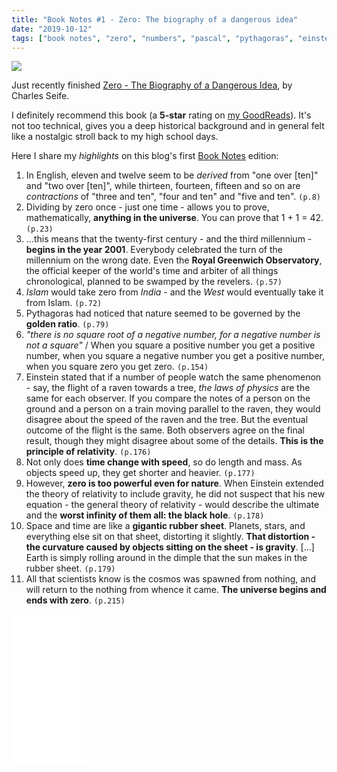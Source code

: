 ```yaml
---
title: "Book Notes #1 - Zero: The biography of a dangerous idea"
date: "2019-10-12"
tags: ["book notes", "zero", "numbers", "pascal", "pythagoras", "einstein", "black hole"]
---
```

<a style="box-shadow: none" target="_blank" href="https://www.amazon.co.uk/gp/product/0285635948/ref=as_li_tl?ie=UTF8&camp=1634&creative=6738&creativeASIN=0285635948&linkCode=as2&tag=jpedroribeiro-21&linkId=b11f85740c004218407471c8f2881507"><img border="0" src="//ws-eu.amazon-adsystem.com/widgets/q?_encoding=UTF8&MarketPlace=GB&ASIN=0285635948&ServiceVersion=20070822&ID=AsinImage&WS=1&Format=_SL250_&tag=jpedroribeiro-21" style="margin:0 auto; display: block" ></a>

Just recently finished [Zero - The Biography of a Dangerous Idea](https://amzn.to/329JLW9), by Charles Seife. 

I definitely recommend this book (a **5-star** rating on [my GoodReads](https://www.goodreads.com/user/show/3186522-j-pedro-ribeiro)). It's not too technical, gives you a deep historical background and in general felt like a nostalgic stroll back to my high school days.   



Here I share my _highlights_ on this blog's first [Book Notes](https://www.jpedroribeiro.com/tag/book-notes/) edition: 

1. In English, eleven and twelve seem to be _derived_ from "one over [ten]" and "two over [ten]", while thirteen, fourteen, fifteen and so on are _contractions_ of "three and ten", "four and ten" and "five and ten". `(p.8)`
2. Dividing by zero once - just one time - allows you to prove, mathematically, **anything in the universe**. You can prove that 1 + 1 = 42. `(p.23)`
3. ...this means that the twenty-first century - and the third millennium - **begins in the year 2001**. Everybody celebrated the turn of the millennium on the wrong date. Even the **Royal Greenwich Observatory**, the official keeper of the world's time and arbiter of all things chronological, planned to be swamped by the revelers. `(p.57)`
4. _Islam_ would take zero from _India_ - and the _West_ would eventually take it from Islam. `(p.72)`
5. Pythagoras had noticed that nature seemed to be governed by the **golden ratio**. `(p.79)`
6. _"there is no square root of a negative number, for a negative number is not a square"_ / When you square a positive number you get a positive number, when you square a negative number you get a positive number, when you square zero you get zero. `(p.154)`
7. Einstein stated that if a number of people watch the same phenomenon - say, the flight of a raven towards a tree, *the laws of physics* are the same for each observer. If you compare the notes of a person on the ground and a person on a train moving parallel to the raven, they would disagree about the speed of the raven and the tree. But the eventual outcome of the flight is the same. Both observers agree on the final result, though they might disagree about some of the details. **This is the principle of relativity**. `(p.176)`
8. Not only does **time change with speed**, so do length and mass. As objects speed up, they get shorter and heavier.  `(p.177)`
9. However, **zero is too powerful even for nature**. When Einstein extended the theory of relativity to include gravity, he did not suspect that his new equation - the general theory of relativity - would describe the ultimate and the **worst infinity of them all: the black hole**. `(p.178)`
10. Space and time are like a **gigantic rubber sheet**. Planets, stars, and everything else sit on that sheet, distorting it slightly. **That distortion - the curvature caused by objects sitting on the sheet - is gravity**. [...] Earth is simply rolling around in the dimple that the sun makes in the rubber sheet. `(p.179)`
11. All that scientists know is the cosmos was spawned from nothing, and will return to the nothing from whence it came. **The universe begins and ends with zero**. `(p.215)`

<iframe style="width:120px;height:240px;" marginwidth="0" marginheight="0" scrolling="no" frameborder="0" src="//ws-eu.amazon-adsystem.com/widgets/q?ServiceVersion=20070822&OneJS=1&Operation=GetAdHtml&MarketPlace=GB&source=ac&ref=tf_til&ad_type=product_link&tracking_id=jpedroribeiro-21&marketplace=amazon&region=GB&placement=0285635948&asins=0285635948&linkId=7c067a7ae4ed8401465de4c3b7a7d571&show_border=true&link_opens_in_new_window=true&price_color=333333&title_color=0066c0&bg_color=ffffff"></iframe>